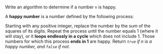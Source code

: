 Write an algorithm to determine if a number `n` is happy.

A **happy number** is a number defined by the following process:

Starting with any positive integer, replace the number by the sum of the squares of its digits.
Repeat the process until the number equals 1 (where it will stay), or it **loops endlessly in a cycle** which does not include 1.
Those numbers for which this process **ends in 1** are happy.
Return *`true` if n is a happy number, and `false` if not*.

